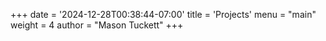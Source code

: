 +++
date = '2024-12-28T00:38:44-07:00'
title = 'Projects'
menu = "main"
weight = 4
author = "Mason Tuckett"
+++

